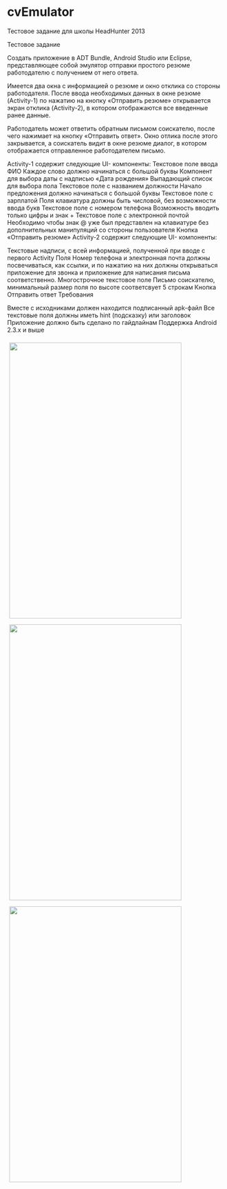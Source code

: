 cvEmulator
==========

Тестовое задание для школы HeadHunter 2013

Тестовое задание

Создать приложение в ADT Bundle, Android Studio или Eclipse, 
представляющее собой эмулятор отправки простого резюме работодателю с получением от него ответа.

Имеется два окна с информацией о резюме и окно отклика со стороны работодателя. 
После ввода необходимых данных в окне резюме (Activity-1) по нажатию на кнопку «Отправить резюме» 
открывается экран отклика (Activity-2), в котором отображаются все введенные ранее данные. 

Работодатель может ответить обратным письмом соискателю, 
после чего нажимает на кнопку «Отправить ответ». 
Окно отлика после этого закрывается, а соискатель видит в окне резюме диалог, 
в котором отображается отправленное работодателем письмо.

Activity-1 содержит следующие UI- компоненты:
Текстовое поле ввода ФИО Каждое слово должно начинаться с большой буквы Компонент для выбора даты 
с надписью «Дата рождения» Выпадающий список для выбора пола Текстовое поле с названием должности 
Начало предложения должно начинаться с большой буквы Текстовое поле с зарплатой 
Поля клавиатура должны быть числовой, без возможности ввода букв Текстовое поле 
с номером телефона Возможность вводить только цифры и знак + Текстовое поле с электронной почтой 
Необходимо чтобы знак @ уже был представлен на клавиатуре без дополнительных манипуляций 
со стороны пользователя Кнопка «Отправить резюме» Activity-2 
содержит следующие UI- компоненты:

Текстовые надписи, с всей информацией, полученной при вводе с первого Activity 
Поля Номер телефона и электронная почта должны посвечиваться, как ссылки, и 
по нажатию на них должны открываться приложение для звонка и приложение 
для написания письма соответственно. 
Многострочное текстовое поле Письмо соискателю, 
минимальный размер поля по высоте соответсвует 5 строкам Кнопка Отправить ответ Требования

Вместе с исходниками должен находится подписанный apk-файл 
Все текстовые поля должны иметь hint (подсказку) или заголовок 
Приложение должно быть сделано по гайдлайнам Поддержка Android 2.3.x и выше

<img src="http://i.imgur.com/bNBqkiq.png?1" width="400" height="640" hspace="5" vspace="7" alt="">
<img src="http://imgur.com/uMyDgff.png?1" width="400" height="640" hspace="5" vspace="7" alt="">
<img src="http://imgur.com/m2vDvHN.png?1" width="400" height="640" hspace="5" vspace="7" alt="">



